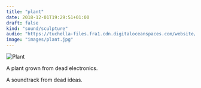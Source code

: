 ```yaml
---
title: "plant"
date: 2018-12-01T19:29:51+01:00
draft: false
kind: "sound/sculpture"
audio: "https://tuchella-files.fra1.cdn.digitaloceanspaces.com/website/plantholder.mp3"
image: "images/plant.jpg"
---
```


![Plant](/images/plant.jpg)

A plant grown from dead electronics.

A soundtrack from dead ideas.